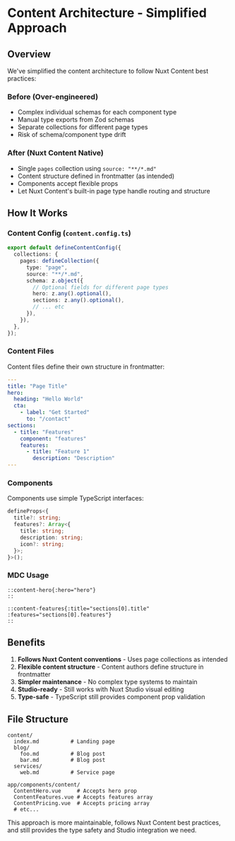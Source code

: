 # Content Architecture - Simplified Approach

## Overview

We've simplified the content architecture to follow Nuxt Content best practices:

### Before (Over-engineered)

- Complex individual schemas for each component type
- Manual type exports from Zod schemas
- Separate collections for different page types
- Risk of schema/component type drift

### After (Nuxt Content Native)

- Single `pages` collection using `source: "**/*.md"`
- Content structure defined in frontmatter (as intended)
- Components accept flexible props
- Let Nuxt Content's built-in page type handle routing and structure

## How It Works

### Content Config (`content.config.ts`)

```typescript
export default defineContentConfig({
  collections: {
    pages: defineCollection({
      type: "page",
      source: "**/*.md",
      schema: z.object({
        // Optional fields for different page types
        hero: z.any().optional(),
        sections: z.any().optional(),
        // ... etc
      }),
    }),
  },
});
```

### Content Files

Content files define their own structure in frontmatter:

```yaml
---
title: "Page Title"
hero:
  heading: "Hello World"
  cta:
    - label: "Get Started"
      to: "/contact"
sections:
  - title: "Features"
    component: "features"
    features:
      - title: "Feature 1"
        description: "Description"
---
```

### Components

Components use simple TypeScript interfaces:

```typescript
defineProps<{
  title?: string;
  features?: Array<{
    title: string;
    description: string;
    icon?: string;
  }>;
}>();
```

### MDC Usage

```mdc
::content-hero{:hero="hero"}
::

::content-features{:title="sections[0].title" :features="sections[0].features"}
::
```

## Benefits

1. **Follows Nuxt Content conventions** - Uses page collections as intended
2. **Flexible content structure** - Content authors define structure in frontmatter
3. **Simpler maintenance** - No complex type systems to maintain
4. **Studio-ready** - Still works with Nuxt Studio visual editing
5. **Type-safe** - TypeScript still provides component prop validation

## File Structure

```
content/
  index.md          # Landing page
  blog/
    foo.md          # Blog post
    bar.md          # Blog post
  services/
    web.md          # Service page

app/components/content/
  ContentHero.vue     # Accepts hero prop
  ContentFeatures.vue # Accepts features array
  ContentPricing.vue  # Accepts pricing array
  # etc...
```

This approach is more maintainable, follows Nuxt Content best practices, and still provides the type safety and Studio integration we need.
